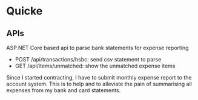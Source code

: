 # Quicke

## APIs

ASP.NET Core based api to parse bank statements for expense reporting

* POST /api/transactions/hsbc: send csv statement to parse
* GET /api/items/unmatched: show the unmatched expense items

Since I started contracting, I have to submit monthly expense report to the account system. This is to help and to alleviate the pain of summarising all expenses from my bank and card statements.

